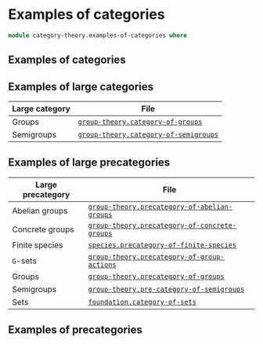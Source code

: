 # Examples of categories

```agda
module category-theory.examples-of-categories where
```

## Examples of categories

## Examples of large categories

| Large category | File                                                                            |
| -------------- | ------------------------------------------------------------------------------- |
| Groups         | [`group-theory.category-of-groups`](group-theory.category-of-groups.md)         |
| Semigroups     | [`group-theory.category-of-semigroups`](group-theory.category-of-semigroups.md) |

## Examples of large precategories

| Large precategory | File                                                                                            |
| ----------------- | ----------------------------------------------------------------------------------------------- |
| Abelian groups    | [`group-theory.precategory-of-abelian-groups`](group-theory.precategory-of-abelian-groups.md)   |
| Concrete groups   | [`group-theory.precategory-of-concrete-groups`](group-theory.precategory-of-concrete-groups.md) |
| Finite species    | [`species.precategory-of-finite-species`](species.precategory-of-finite-species.md)             |
| `G`-sets          | [`group-theory.precategory-of-group-actions`](group-theory.precategory-of-group-actions.md)     |
| Groups            | [`group-theory.precategory-of-groups`](group-theory.precategory-of-groups.md)                   |
| Semigroups        | [`group-theory.pre-category-of-semigroups`](group-theory.precategory-of-semigroups.md)          |
| Sets              | [`foundation.category-of-sets`](foundation.category-of-sets.md)                                 |

## Examples of precategories
